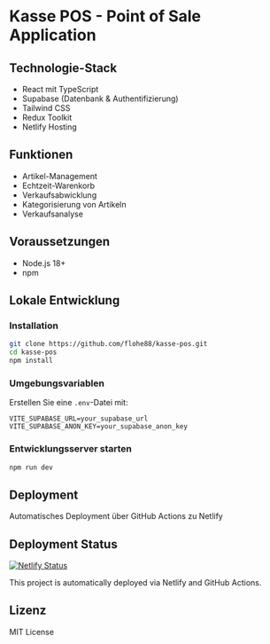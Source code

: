 # Kasse POS - Point of Sale Application

## Technologie-Stack
- React mit TypeScript
- Supabase (Datenbank & Authentifizierung)
- Tailwind CSS
- Redux Toolkit
- Netlify Hosting

## Funktionen
- Artikel-Management
- Echtzeit-Warenkorb
- Verkaufsabwicklung
- Kategorisierung von Artikeln
- Verkaufsanalyse

## Voraussetzungen
- Node.js 18+
- npm

## Lokale Entwicklung

### Installation
```bash
git clone https://github.com/flohe88/kasse-pos.git
cd kasse-pos
npm install
```

### Umgebungsvariablen
Erstellen Sie eine `.env`-Datei mit:
```
VITE_SUPABASE_URL=your_supabase_url
VITE_SUPABASE_ANON_KEY=your_supabase_anon_key
```

### Entwicklungsserver starten
```bash
npm run dev
```

## Deployment
Automatisches Deployment über GitHub Actions zu Netlify

## Deployment Status

[![Netlify Status](https://api.netlify.com/api/v1/badges/58da5a58-af85-4391-a5f2-d5fa6bb523d9/deploy-status)](https://app.netlify.com/sites/kasse-pos/deploys)

This project is automatically deployed via Netlify and GitHub Actions.

## Lizenz
MIT License
